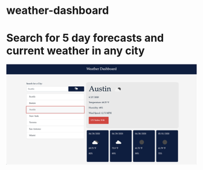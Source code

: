 # weather-dashboard

# Search for 5 day forecasts and current weather in any city

![Image description](./assets/imgs/img-2020.png)
